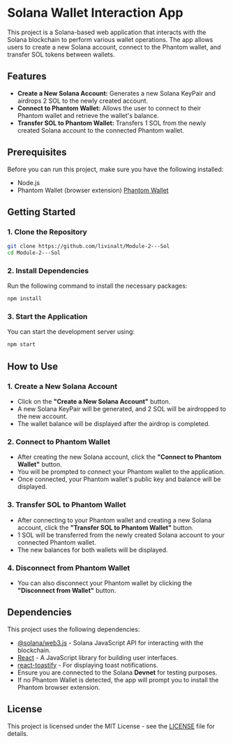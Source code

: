 # Solana Wallet Interaction App

This project is a Solana-based web application that interacts with the Solana blockchain to perform various wallet operations. The app allows users to create a new Solana account, connect to the Phantom wallet, and transfer SOL tokens between wallets. 

## Features

- **Create a New Solana Account:** Generates a new Solana KeyPair and airdrops 2 SOL to the newly created account.
- **Connect to Phantom Wallet:** Allows the user to connect to their Phantom wallet and retrieve the wallet's balance.
- **Transfer SOL to Phantom Wallet:** Transfers 1 SOL from the newly created Solana account to the connected Phantom wallet.

## Prerequisites

Before you can run this project, make sure you have the following installed:

- Node.js
- Phantom Wallet (browser extension) [Phantom Wallet](https://phantom.app/)

## Getting Started

### 1. Clone the Repository

```bash
git clone https://github.com/livinalt/Module-2---Sol
cd Module-2---Sol
```

### 2. Install Dependencies

Run the following command to install the necessary packages:

```bash
npm install
```

### 3. Start the Application

You can start the development server using:

```bash
npm start
```


## How to Use

### 1. Create a New Solana Account

- Click on the **"Create a New Solana Account"** button.
- A new Solana KeyPair will be generated, and 2 SOL will be airdropped to the new account.
- The wallet balance will be displayed after the airdrop is completed.

### 2. Connect to Phantom Wallet

- After creating the new Solana account, click the **"Connect to Phantom Wallet"** button.
- You will be prompted to connect your Phantom wallet to the application.
- Once connected, your Phantom wallet's public key and balance will be displayed.

### 3. Transfer SOL to Phantom Wallet

- After connecting to your Phantom wallet and creating a new Solana account, click the **"Transfer SOL to Phantom Wallet"** button.
- 1 SOL will be transferred from the newly created Solana account to your connected Phantom wallet.
- The new balances for both wallets will be displayed.

### 4. Disconnect from Phantom Wallet

- You can also disconnect your Phantom wallet by clicking the **"Disconnect from Wallet"** button.

## Dependencies

This project uses the following dependencies:

- [@solana/web3.js](https://solana-labs.github.io/solana-web3.js/) - Solana JavaScript API for interacting with the blockchain.
- [React](https://reactjs.org/) - A JavaScript library for building user interfaces.
- [react-toastify](https://fkhadra.github.io/react-toastify/introduction) - For displaying toast notifications.
- Ensure you are connected to the Solana **Devnet** for testing purposes.
- If no Phantom Wallet is detected, the app will prompt you to install the Phantom browser extension.

## License

This project is licensed under the MIT License - see the [LICENSE](LICENSE) file for details.
